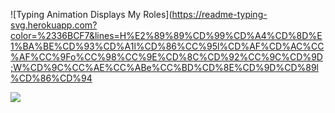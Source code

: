 ![Typing Animation Displays My Roles](https://readme-typing-svg.herokuapp.com?color=%2336BCF7&lines=H%E2%89%89%CD%99%CD%A4%CD%8D%E1%BA%BE%CD%93%CD%A1l%CD%86%CC%95l%CD%AF%CD%AC%CC%AF%CC%9Fo%CC%98%CC%9E%CD%8C%CD%92%CC%9C%CD%9D;W%CD%9C%CC%AE%CC%ABe%CC%BD%CD%8E%CD%9D%CD%89l%CD%86%CD%94

![](https://komarev.com/ghpvc/?username=bionicreject&label=TIMES+STALKED&style=for-the-badge)
